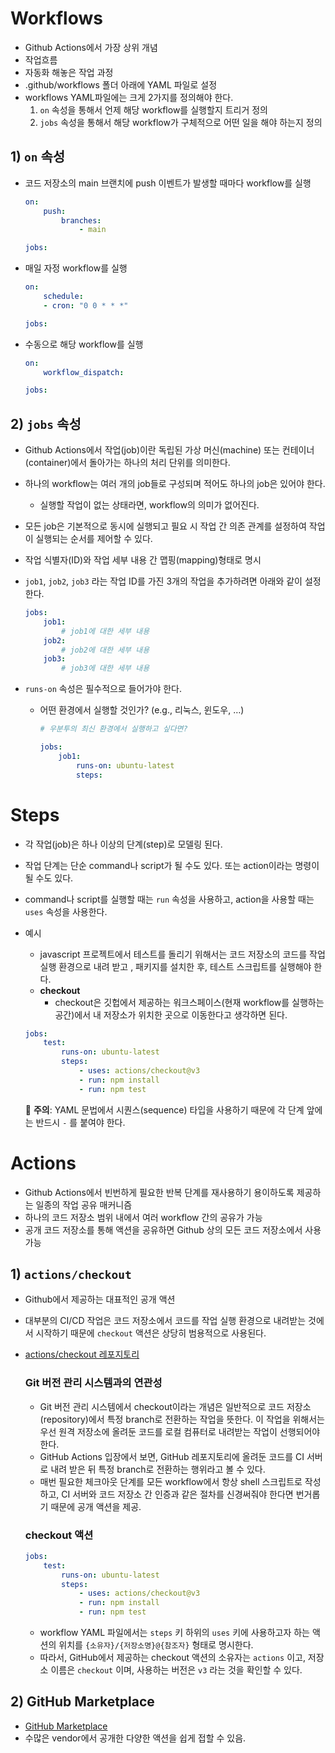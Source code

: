 # Workflows

- Github Actions에서 가장 상위 개념
- 작업흐름
- 자동화 해놓은 작업 과정
- .github/workflows 폴더 아래에 YAML 파일로 설정
- workflows YAML파일에는 크게 2가지를 정의해야 한다.
    1. `on` 속성을 통해서 언제 해당 workflow를 실행할지 트리거 정의
    2. `jobs` 속성을 통해서 해당 workflow가 구체적으로 어떤 일을 해야 하는지 정의

## 1) `on` 속성

- 코드 저장소의 main 브랜치에 push 이벤트가 발생할 때마다 workflow를 실행
    
    ```yaml
    on:
    	push:
    		branches:
    			- main
    
    jobs: 
    ```
    
- 매일 자정 workflow를 실행
    
    ```yaml
    on:
    	schedule:
    	- cron: "0 0 * * *"
    
    jobs: 
    ```
    
- 수동으로 해당 workflow를 실행
    
    ```yaml
    on: 
    	workflow_dispatch:
    
    jobs: 
    ```
    

## 2) `jobs` 속성

- Github Actions에서 작업(job)이란 독립된 가상 머신(machine) 또는 컨테이너(container)에서 돌아가는 하나의 처리 단위를 의미한다.
- 하나의 workflow는 여러 개의 job들로 구성되며 적어도 하나의 job은 있어야 한다.
    - 실행할 작업이 없는 상태라면, workflow의 의미가 없어진다.
- 모든 job은 기본적으로 동시에 실행되고 필요 시 작업 간 의존 관계를 설정하여 작업이 실행되는 순서를 제어할 수 있다.
- 작업 식별자(ID)와 작업 세부 내용 간 맵핑(mapping)형태로 명시
- `job1`, `job2`, `job3` 라는 작업 ID를 가진 3개의 작업을 추가하려면 아래와 같이 설정한다.
    
    ```yaml
    jobs:
    	job1:
    		# job1에 대한 세부 내용
    	job2:
    		# job2에 대한 세부 내용
    	job3:
    		# job3에 대한 세부 내용	
    ```
    
- `runs-on` 속성은 필수적으로 들어가야 한다.
    - 어떤 환경에서 실행할 것인가? (e.g., 리눅스, 윈도우, …)
        
        ```yaml
        # 우분투의 최신 환경에서 실행하고 싶다면?
        
        jobs:
        	job1:
        		runs-on: ubuntu-latest
        		steps: 
        ```
        

# Steps

- 각 작업(job)은 하나 이상의 단계(step)로 모델링 된다.
- 작업 단계는 단순 command나 script가 될 수도 있다. 또는 action이라는 명령이 될 수도 있다.
- command나 script를 실행할 때는 `run` 속성을 사용하고, action을 사용할 때는 `uses` 속성을 사용한다.
- 예시
    - javascript 프로젝트에서 테스트를 돌리기 위해서는 코드 저장소의 코드를 작업 실행 환경으로 내려 받고 , 패키지를 설치한 후, 테스트 스크립트를 실행해야 한다.
    - **checkout**
        - checkout은 깃헙에서 제공하는 워크스페이스(현재 workflow를 실행하는 공간)에서 내 저장소가 위치한 곳으로 이동한다고 생각하면 된다.
    
    ```yaml
    jobs:
    	test:
    		runs-on: ubuntu-latest
    		steps:
    			- uses: actions/checkout@v3
    			- run: npm install
    			- run: npm test
    ```
    
    🚨 **주의**: YAML 문법에서 시퀀스(sequence) 타입을 사용하기 때문에 각 단계 앞에는 반드시 `-` 를 붙여야 한다.
    

# Actions

- Github Actions에서 빈번하게 필요한 반복 단계를 재사용하기 용이하도록 제공하는 일종의 작업 공유 매커니즘
- 하나의 코드 저장소 범위 내에서 여러 workflow 간의 공유가 가능
- 공개 코드 저장소를 통해 액션을 공유하면 Github 상의 모든 코드 저장소에서 사용 가능

## 1) `actions/checkout`

- Github에서 제공하는 대표적인 공개 액션
- 대부분의 CI/CD 작업은 코드 저장소에서 코드를 작업 실행 환경으로 내려받는 것에서 시작하기 때문에 `checkout` 액션은 상당히 범용적으로 사용된다.
- [actions/checkout 레포지토리]([https://github.com/actions/checkout](https://github.com/actions/checkout))
    
    ### Git 버전 관리 시스템과의 연관성
    
    - Git 버전 관리 시스템에서 checkout이라는 개념은 일반적으로 코드 저장소(repository)에서 특정 branch로 전환하는 작업을 뜻한다. 이 작업을 위해서는 우선 원격 저장소에 올려둔 코드를 로컬 컴퓨터로 내려받는 작업이 선행되어야 한다.
    - GitHub Actions 입장에서 보면, GitHub 레포지토리에 올려둔 코드를 CI 서버로 내려 받은 뒤 특정 branch로 전환하는 행위라고 볼 수 있다.
    - 매번 필요한 체크아웃 단계를 모든 workflow에서 항상 shell 스크립트로 작성하고, CI 서버와 코드 저장소 간 인증과 같은 절차를 신경써줘야 한다면 번거롭기 때문에 공개 액션을 제공.
    
    ### checkout 액션
    
    ```yaml
    jobs:
    	test:
    		runs-on: ubuntu-latest
    		steps:
    			- uses: actions/checkout@v3
    			- run: npm install
    			- run: npm test
    ```
    
    - workflow YAML 파일에서는 `steps` 키 하위의 `uses` 키에 사용하고자 하는 액션의 위치를 `{소유자}/{저장소명}@{참조자}` 형태로 명시한다.
    - 따라서, GitHub에서 제공하는 checkout 액션의 소유자는 `actions` 이고, 저장소 이름은 `checkout` 이며, 사용하는 버전은 `v3` 라는 것을 확인할 수 있다.

## 2) GitHub Marketplace

- [GitHub Marketplace]([https://github.com/marketplace?type=actions](https://github.com/marketplace?type=actions))
- 수많은 vendor에서 공개한 다양한 액션을 쉽게 접할 수 있음.
